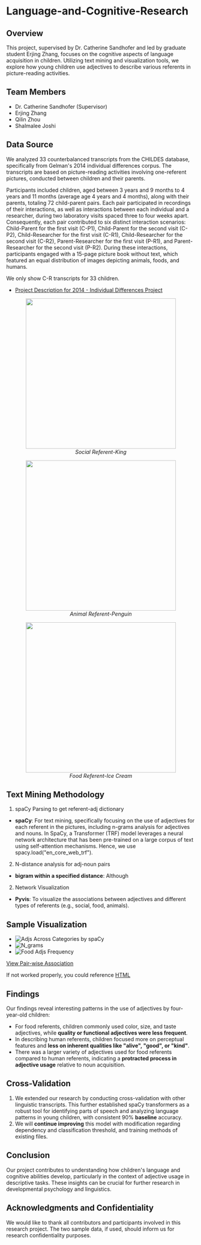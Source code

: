 # Language-and-Cognitive-Research

## Overview
This project, supervised by Dr. Catherine Sandhofer and led by graduate student Erjing Zhang, focuses on the cognitive aspects of language acquisition in children. Utilizing text mining and visualization tools, we explore how young children use adjectives to describe various referents in picture-reading activities.

## Team Members
- Dr. Catherine Sandhofer (Supervisor)
- Erjing Zhang
- Qilin Zhou
- Shalmalee Joshi

## Data Source
We analyzed 33 counterbalanced transcripts from the CHILDES database, specifically from Gelman's 2014 individual differences corpus. The transcripts are based on picture-reading activities involving one-referent pictures, conducted between children and their parents. 

Participants included children, aged between 3 years and 9 months to 4 years and 11 months (average age 4 years and 4 months), along with their parents, totaling 72 child-parent pairs. Each pair participated in recordings of their interactions, as well as interactions between each individual and a researcher, during two laboratory visits spaced three to four weeks apart. Consequently, each pair contributed to six distinct interaction scenarios: Child-Parent for the first visit (C-P1), Child-Parent for the second visit (C-P2), Child-Researcher for the first visit (C-R1), Child-Researcher for the second visit (C-R2), Parent-Researcher for the first visit (P-R1), and Parent-Researcher for the second visit (P-R2). During these interactions, participants engaged with a 15-page picture book without text, which featured an equal distribution of images depicting animals, foods, and humans.

We only show C-R transcripts for 33 children.
- [Project Description for 2014 - Individual Differences Project](https://childes.talkbank.org/access/Eng-NA/Gelman.html)
<p align="center">
  <img src="king.png" width="400"><br>
  <em>Social Referent-King</em>
</p>

<p align="center">
  <img src="penguin.png" width="400"><br>
  <em>Animal Referent-Penguin</em>
</p>

<p align="center">
  <img src="ice-cream.png" width="400"><br>
  <em>Food Referent-Ice Cream</em>
</p>

  

## Text Mining Methodology
1) spaCy Parsing to get referent-adj dictionary
- **spaCy**: For text mining, specifically focusing on the use of adjectives for each referent in the pictures, including n-grams analysis for adjectives and nouns. In SpaCy, a Transformer (TRF) model leverages a neural network architecture that has been pre-trained on a large corpus of text using self-attention mechanisms. Hence, we use spacy.load("en_core_web_trf").

2) N-distance analysis for adj-noun pairs
- **bigram within a specified distance**: Although 
2) Network Visualization
- **Pyvis**: To visualize the associations between adjectives and different types of referents (e.g., social, food, animals).



## Sample Visualization
- ![Adjs Across Categories by spaCy](https://github.com/QilinZhou56/Language-and-Cognitive-Research/blob/main/referential_communication/Result/general_adj_freq_Spacy.png)
- ![N_grams](https://github.com/QilinZhou56/Language-and-Cognitive-Research/blob/main/referential_communication/Result/n_grams_viz.png)
- ![Food Adjs Frequency](https://github.com/QilinZhou56/Language-and-Cognitive-Research/blob/main/referential_communication/Result/food_adj_freq.png)
  
[View Pair-wise Association](https://htmlpreview.github.io/?https://github.com/QilinZhou56/Language-and-Cognitive-Research/blob/main/referential_communication/Result/food_adj_referent.html)

If not worked properly, you could reference [HTML](https://github.com/QilinZhou56/Language-and-Cognitive-Research/blob/main/referential_communication/Result/food_adj_referent.html)

## Findings
Our findings reveal interesting patterns in the use of adjectives by four-year-old children:
- For food referents, children commonly used color, size, and taste adjectives, while **quality or functional adjectives were less frequent**.
- In describing human referents, children focused more on perceptual features and **less on inherent qualities like "alive", "good", or "kind"**.
- There was a larger variety of adjectives used for food referents compared to human referents, indicating a **protracted process in adjective usage** relative to noun acquisition.

## Cross-Validation
1. We extended our research by conducting cross-validation with other linguistic transcripts. This further established spaCy transformers as a robust tool for identifying parts of speech and analyzing language patterns in young children, with consistent 90% **baseline** accuracy. 
2. We will **continue improving** this model with modification regarding dependency and classification threshold, and training methods of existing files.

## Conclusion
Our project contributes to understanding how children's language and cognitive abilities develop, particularly in the context of adjective usage in descriptive tasks. These insights can be crucial for further research in developmental psychology and linguistics.

## Acknowledgments and Confidentiality
We would like to thank all contributors and participants involved in this research project. The two sample data, if used, should inform us for research confidentiality purposes.
